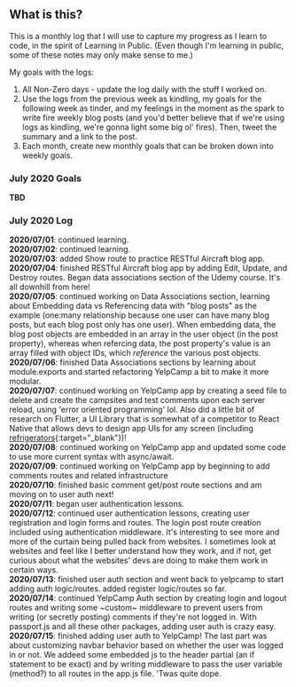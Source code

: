 ## What is this? ##
This is a monthly log that I will use to capture my progress as I learn to code, in the spirit of Learning in Public. (Even though I'm learning in public, some of these notes may only make sense to me.)    

My goals with the logs:
1. All Non-Zero days - update the log daily with the stuff I worked on.
2. Use the logs from the previous week as kindling, my goals for the following week as tinder, and my feelings in the moment as the spark to write fire weekly blog posts (and you'd better believe that if we're using logs as kindling, we're gonna light some big ol' fires). Then, tweet the summary and a link to the post.
3. Each month, create new monthly goals that can be broken down into weekly goals.

### July 2020 Goals
**TBD**

### July 2020 Log
**2020/07/01**: continued learning.    
**2020/07/02**: continued learning.    
**2020/07/03**: added Show route to practice RESTful Aircraft blog app.    
**2020/07/04**: finished RESTful Aircraft blog app by adding Edit, Update, and Destroy routes. Began data associations section of the Udemy course. It's all downhill from here!         
**2020/07/05**: continued working on Data Associations section, learning about Embedding data vs Referencing data with "blog posts" as the example (one:many relationship because one user can have many blog posts, but each blog post only has one user). When embedding data, the blog post objects are embedded in an array in the user object (in the post property), whereas when refercing data, the post property's value is an array filled with object IDs, which _reference_ the various post objects.    
**2020/07/06**: finished Data Associations sections by learning about module.exports and started refactoring YelpCamp a bit to make it more modular.    
**2020/07/07**: continued working on YelpCamp app by creating a seed file to delete and create the campsites and test comments upon each server reload, using 'error oriented programming' lol. Also did a little bit of research on Flutter, a UI Library that is somewhat of a competitor to React Native that allows devs to design app UIs for any screen (including [refrigerators](https://www.youtube.com/watch?v=DIgqx5cUyXM){:target="\_blank"})!    
**2020/07/08**: continued working on YelpCamp app and updated some code to use more current syntax with async/await.     
**2020/07/09**: continued working on YelpCamp app by beginning to add comments routes and related infrastructure    
**2020/07/10**: finished basic comment get/post route sections and am moving on to user auth next!    
**2020/07/11**: began user authentication lessons.    
**2020/07/12**: continued user authentication lessons, creating user registration and login forms and routes. The login post route creation included using authentication middleware. It's interesting to see more and more of the curtain being pulled back from websites. I sometimes look at websites and feel like I better understand how they work, and if not, get curious about what the websites' devs are doing to make them work in certain ways.      
**2020/07/13**: finished user auth section and went back to yelpcamp to start adding auth logic/routes. added register logic/routes so far.    
**2020/07/14**: continued YelpCamp Auth section by creating login and logout routes and writing some ~custom~ middleware to prevent users from writing (or secretly posting) comments if they're not logged in. With passport.js and all these other packages, adding user auth is crazy easy.    
**2020/07/15**: finished adding user auth to YelpCamp! The last part was about customizing navbar behavior based on whether the user was logged in or not. We addeed some embedded js to the header partial (an if statement to be exact) and by writing middleware to pass the user variable (method?) to all routes in the app.js file. 'Twas quite dope.     

